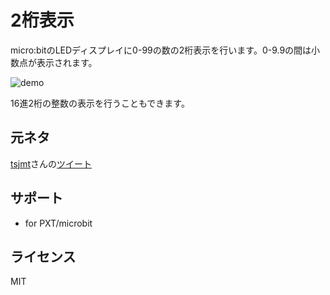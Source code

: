 # 2桁表示

micro:bitのLEDディスプレイに0-99の数の2桁表示を行います。0-9.9の間は小数点が表示されます。

![demo](../../demo.gif)

16進2桁の整数の表示を行うこともできます。

## 元ネタ
[tsjmt](https://twitter.com/tsjmt)さんの[ツイート](https://twitter.com/tsjmt/status/1383378812574961668)

## サポート

* for PXT/microbit

## ライセンス

MIT
